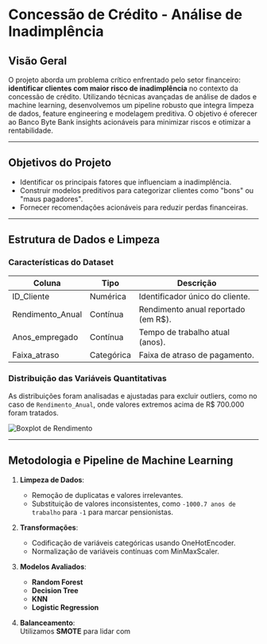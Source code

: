 # Concessão de Crédito - Análise de Inadimplência  

## **Visão Geral**  
O projeto aborda um problema crítico enfrentado pelo setor financeiro: **identificar clientes com maior risco de inadimplência** no contexto da concessão de crédito. Utilizando técnicas avançadas de análise de dados e machine learning, desenvolvemos um pipeline robusto que integra limpeza de dados, feature engineering e modelagem preditiva. O objetivo é oferecer ao Banco Byte Bank insights acionáveis para minimizar riscos e otimizar a rentabilidade.  

---

## **Objetivos do Projeto**  
- Identificar os principais fatores que influenciam a inadimplência.  
- Construir modelos preditivos para categorizar clientes como "bons" ou "maus pagadores".  
- Fornecer recomendações acionáveis para reduzir perdas financeiras.  

---

## **Estrutura de Dados e Limpeza**  

### **Características do Dataset**  
| **Coluna**               | **Tipo**      | **Descrição**                         |  
|--------------------------|---------------|---------------------------------------|  
| ID_Cliente               | Numérica      | Identificador único do cliente.       |  
| Rendimento_Anual         | Contínua      | Rendimento anual reportado (em R$).   |  
| Anos_empregado           | Contínua      | Tempo de trabalho atual (anos).       |  
| Faixa_atraso             | Categórica    | Faixa de atraso de pagamento.         |  

### **Distribuição das Variáveis Quantitativas**  
As distribuições foram analisadas e ajustadas para excluir outliers, como no caso de `Rendimento_Anual`, onde valores extremos acima de R$ 700.000 foram tratados.  

![Boxplot de Rendimento](https://via.placeholder.com/600x400)  

---

## **Metodologia e Pipeline de Machine Learning**  

1. **Limpeza de Dados**:  
   - Remoção de duplicatas e valores irrelevantes.  
   - Substituição de valores inconsistentes, como `-1000.7 anos de trabalho` para `-1` para marcar pensionistas.  

2. **Transformações**:  
   - Codificação de variáveis categóricas usando OneHotEncoder.  
   - Normalização de variáveis contínuas com MinMaxScaler.  

3. **Modelos Avaliados**:  
   - **Random Forest**  
   - **Decision Tree**  
   - **KNN**  
   - **Logistic Regression**  

4. **Balanceamento**:  
   Utilizamos **SMOTE** para lidar com 

